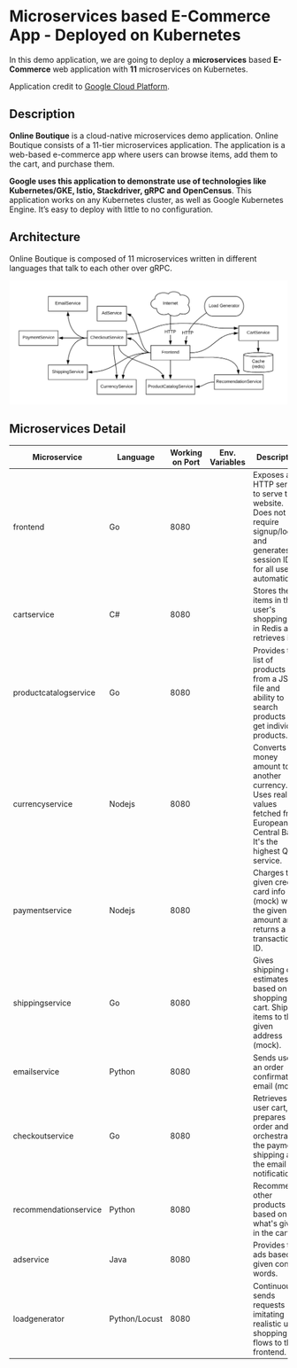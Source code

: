 # Microservices based E-Commerce App - Deployed on Kubernetes

In this demo application, we are going to deploy a **microservices** based **E-Commerce** web application with **11** microservices on Kubernetes.

Application credit to [Google Cloud Platform](https://github.com/GoogleCloudPlatform/microservices-demo).

## Description 
**Online Boutique** is a cloud-native microservices demo application. Online Boutique consists of a 11-tier microservices application. The application is a web-based e-commerce app where users can browse items, add them to the cart, and purchase them.

**Google uses this application to demonstrate use of technologies like Kubernetes/GKE, Istio, Stackdriver, gRPC and OpenCensus**. This application works on any Kubernetes cluster, as well as Google Kubernetes Engine. It’s easy to deploy with little to no configuration.

## Architecture
Online Boutique is composed of 11 microservices written in different languages that talk to each other over gRPC.

![App Architecture](images/architecture-diagram.png)

## Microservices Detail

| Microservice | Language | Working on Port | Env. Variables | Description                    |
|--------------|----------|-----------|--------------|--------------------| 
| frontend     | Go       |8080       |     | Exposes an HTTP server to serve the website. Does not require signup/login and generates session IDs for all users automatically.|
| cartservice  | C#       |8080       |     | Stores the items in the user's shopping cart in Redis and retrieves it. |
| productcatalogservice  | Go       |8080       |     | Provides the list of products from a JSON file and ability to search products and get individual products. |
| currencyservice  | Nodejs       |8080       |     | Converts one money amount to another currency. Uses real values fetched from European Central Bank. It's the highest QPS service. |
| paymentservice  | Nodejs       |8080       |     | Charges the given credit card info (mock) with the given amount and returns a transaction ID. |
| shippingservice  | Go       |8080       |     | Gives shipping cost estimates based on the shopping cart. Ships items to the given address (mock). |
| emailservice  | Python       |8080       |     | Sends users an order confirmation email (mock). |
| checkoutservice  | Go       |8080       |     | Retrieves user cart, prepares order and orchestrates the payment, shipping and the email notification. |
| recommendationservice  | Python       |8080       |     | Recommends other products based on what's given in the cart. |
| adservice  | Java       |8080       |     | Provides text ads based on given context words. |
| loadgenerator  | Python/Locust       |8080       |     | Continuously sends requests imitating realistic user shopping flows to the frontend. |

